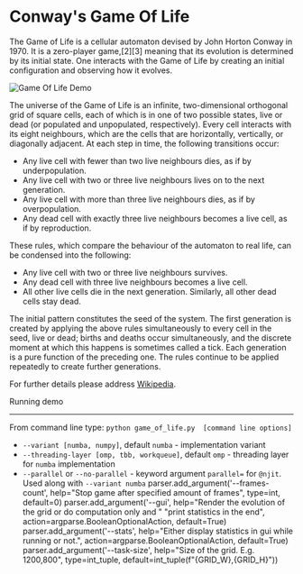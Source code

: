 # Conway's Game Of Life

The Game of Life is a cellular automaton devised by John Horton Conway in 1970.
It is a zero-player game,[2][3] meaning that its evolution is determined by its initial state. 
One interacts with the Game of Life by creating an initial configuration and observing how it evolves. 

![Game Of Life Demo](https://github.com/samaid/GameOfLife/blob/main/images/game-of-life-lowres.gif)

The universe of the Game of Life is an infinite, two-dimensional orthogonal grid of square cells, each of which is in one of two possible states, 
live or dead (or populated and unpopulated, respectively). Every cell interacts with its eight neighbours, which are the cells that are horizontally, 
vertically, or diagonally adjacent. At each step in time, the following transitions occur:

* Any live cell with fewer than two live neighbours dies, as if by underpopulation.
* Any live cell with two or three live neighbours lives on to the next generation.
* Any live cell with more than three live neighbours dies, as if by overpopulation.
* Any dead cell with exactly three live neighbours becomes a live cell, as if by reproduction.

These rules, which compare the behaviour of the automaton to real life, can be condensed into the following:

* Any live cell with two or three live neighbours survives.
* Any dead cell with three live neighbours becomes a live cell.
* All other live cells die in the next generation. Similarly, all other dead cells stay dead.

The initial pattern constitutes the seed of the system. 
The first generation is created by applying the above rules simultaneously to every cell in the seed, 
live or dead; births and deaths occur simultaneously, and the discrete moment at which this happens is sometimes called a tick.
Each generation is a pure function of the preceding one. The rules continue to be applied repeatedly to create further generations.

For further details please address [Wikipedia](https://en.wikipedia.org/wiki/Conway%27s_Game_of_Life).

Running demo
************
From command line type:
`python game_of_life.py  [command line options]`

* `--variant [numba, numpy]`, default `numba` - implementation variant
* `--threading-layer [omp, tbb, workqueue]`, default `omp` - threading layer for `numba` implementation
* `--parallel` or `--no-parallel` - keyword argument `parallel=` for `@njit`. Used along with `--variant numba`
parser.add_argument('--frames-count', help="Stop game after specified amount of frames", type=int, default=0)
parser.add_argument('--gui', help="Render the evolution of the grid or do computation only and "
                                  "print statistics in the end", action=argparse.BooleanOptionalAction, default=True)
parser.add_argument('--stats', help="Either display statistics in gui while running or not.",
                    action=argparse.BooleanOptionalAction, default=True)
parser.add_argument('--task-size', help="Size of the grid. E.g. 1200,800",
                    type=int_tuple, default=int_tuple(f"{GRID_W},{GRID_H}"))
